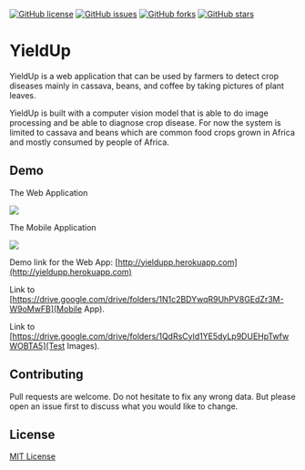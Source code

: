 [![GitHub license](https://img.shields.io/github/license/jet2018/yieldAppWeb)](https://github.com/jet2018/yieldAppWeb/blob/main/LICENSE)
[![GitHub issues](https://img.shields.io/github/issues/jet2018/yieldAppWeb)](https://github.com/jet2018/yieldAppWeb/issues)
[![GitHub forks](	https://img.shields.io/github/forks/jet2018/yieldAppWeb)](https://github.com/jet2018/yieldAppWeb/network/)
[![GitHub stars](https://img.shields.io/github/stars/jet2018/yieldAppWeb)](https://github.com/jet2018/yieldAppWeb/stargazers)

# YieldUp

YieldUp is a web application that can be used by farmers to detect crop diseases mainly in cassava, beans, and coffee by taking pictures of plant leaves.

YieldUp is built with a computer vision model that is able to do image processing and be able to diagnose crop disease. For now the system is
limited to cassava and beans which are common food crops grown in Africa and mostly consumed by people of Africa.

## Demo

The Web Application

![](/docs/yeildup1.png)

The Mobile Application

![](/docs/yieldup2.png)

Demo link for the Web App: [http://yieldupp.herokuapp.com](http://yieldupp.herokuapp.com)

Link to [https://drive.google.com/drive/folders/1N1c2BDYwqR9UhPV8GEdZr3M-W9oMwFB](Mobile App).

Link to [https://drive.google.com/drive/folders/1QdRsCyld1YE5dyLp9DUEHpTwfwWOBTA5](Test Images).

## Contributing
Pull requests are welcome. Do not hesitate to fix any wrong data. But please open an issue first to discuss what you would like to change.

## License
[MIT License](https://github.com/jet2018/yieldAppWeb/blob/main/LICENSE)